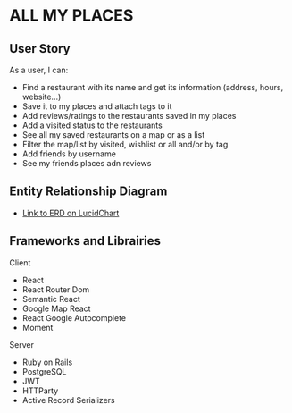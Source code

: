 # ALL MY PLACES

## User Story
As a user, I can:
- Find a restaurant with its name and get its information (address, hours, website...)
- Save it to my places and attach tags to it
- Add reviews/ratings to the restaurants saved in my places
- Add a visited status to the restaurants
- See all my saved restaurants on a map or as a list
- Filter the map/list by visited, wishlist or all and/or by tag
- Add friends by username
- See my friends places adn reviews

## Entity Relationship Diagram

- [Link to ERD on LucidChart](https://www.lucidchart.com/invitations/accept/fdfe0ecb-7e08-4caa-b3f7-88a338fcb25c)

## Frameworks and Librairies

Client
- React
- React Router Dom
- Semantic React
- Google Map React
- React Google Autocomplete
- Moment

Server
- Ruby on Rails
- PostgreSQL
- JWT
- HTTParty
- Active Record Serializers
